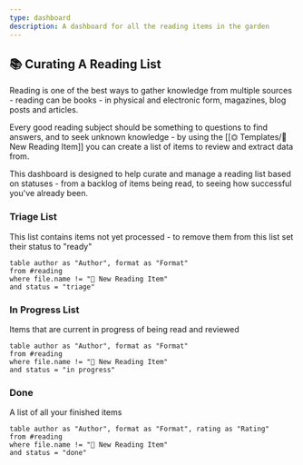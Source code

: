 ```yaml
---
type: dashboard
description: A dashboard for all the reading items in the garden
---
```

## 📚 Curating A Reading List
Reading is one of the best ways to gather knowledge from multiple sources - reading can be books - in physical and electronic form, magazines, blog posts and articles.

Every good reading subject should be something to questions to find answers, and to seek unknown knowledge - by using the [[⏣ Templates/📙 New Reading Item]] you can create a list of items to review and extract data from.

This dashboard is designed to help curate and manage a reading list based on statuses - from a backlog of items being read, to seeing how successful you've already been.

### Triage List
This list contains items not yet processed - to remove them from this list set their status to "ready"
```dataview
table author as "Author", format as "Format"
from #reading
where file.name != "📙 New Reading Item"
and status = "triage"
```

### In Progress List
Items that are current in progress of being read and reviewed
```dataview
table author as "Author", format as "Format"
from #reading
where file.name != "📙 New Reading Item"
and status = "in progress"
```

### Done
A list of all your finished items
```dataview
table author as "Author", format as "Format", rating as "Rating"
from #reading
where file.name != "📙 New Reading Item"
and status = "done"
```